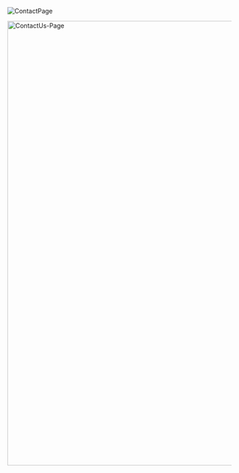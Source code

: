 ![ContactPage](https://github.com/user-attachments/assets/75ea37bf-c3c6-4e3c-8e78-cd68e64719c7)

<img src="https://socialify.git.ci/SagarWagdare/ContactUs-Page/image?name=1&owner=1&pattern=Solid&tab=readme-ov-file%3Flanguage%3D1&theme=Dark" alt="ContactUs-Page" width="1000" height="auto" />
